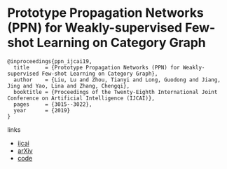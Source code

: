 # Prototype Propagation Networks (PPN) for Weakly-supervised Few-shot Learning on Category Graph

```
@inproceedings{ppn_ijcai19,
  title     = {Prototype Propagation Networks (PPN) for Weakly-supervised Few-shot Learning on Category Graph},
  author    = {Liu, Lu and Zhou, Tianyi and Long, Guodong and Jiang, Jing and Yao, Lina and Zhang, Chengqi},
  booktitle = {Proceedings of the Twenty-Eighth International Joint Conference on Artificial Intelligence (IJCAI)},
  pages     = {3015--3022},
  year      = {2019}
}
```

links
- [ijcai](https://www.ijcai.org/proceedings/2019/418)
- [arXiv](https://arxiv.org/abs/1905.04042)
- [code](https://github.com/liulu112601/Prototype-Propagation-Networks)
